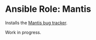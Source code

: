 # Ansible Role: Mantis

Installs the [Mantis bug tracker](https://www.mantisbt.org/).

Work in progress.
